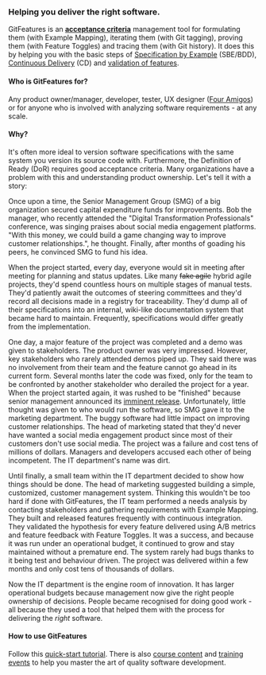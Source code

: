 ### Helping you deliver the right software.
GitFeatures is an [**acceptance criteria**](https://en.wikipedia.org/wiki/Acceptance_testing) management tool for formulating them (with Example Mapping), iterating them (with Git tagging), proving them (with Feature Toggles) and tracing them (with Git history). It does this by helping you with the basic steps of [Specification by Example](https://en.wikipedia.org/wiki/Specification_by_example) (SBE/BDD), [Continuous Delivery](https://en.wikipedia.org/wiki/Continuous_delivery) (CD) and [validation of features](https://en.wikipedia.org/wiki/Software_verification_and_validation#Software_validation).

#### Who is GitFeatures for?
Any product owner/manager, developer, tester, UX designer ([Four Amigos](https://medium.com/@daviddenham07/ux-the-fourth-amigo-63d10f506908)) or for anyone who is involved with analyzing software requirements - at any scale.

#### Why?
It's often more ideal to version software specifications with the same system you version its source code with. Furthermore, the Definition of Ready (DoR) requires good acceptance criteria. Many organizations have a problem with this and understanding product ownership. Let's tell it with a story:

Once upon a time, the Senior Management Group (SMG) of a big organization secured capital expenditure funds for improvements. Bob the manager, who recently attended the "Digital Transformation Professionals" conference, was singing praises about social media engagement platforms. "With this money, we could build a game changing way to improve customer relationships.", he thought. Finally, after months of goading his peers, he convinced SMG to fund his idea.

When the project started, every day, everyone would sit in meeting after meeting for planning and status updates. Like many <s>fake agile</s> hybrid agile projects, they'd spend countless hours on multiple stages of manual tests. They'd patiently await the outcomes of steering committees and they'd record all decisions made in a registry for traceability. They'd dump all of their specifications into an internal, wiki-like documentation system that became hard to maintain. Frequently, specifications would differ greatly from the implementation.

One day, a major feature of the project was completed and a demo was given to stakeholders. The product owner was very impressed. However, key stakeholders who rarely attended demos piped up. They said there was no involvement from their team and the feature cannot go ahead in its current form. Several months later the code was fixed, only for the team to be confronted by another stakeholder who derailed the project for a year. When the project started again, it was rushed to be "finished" because senior management announced its [imminent release](https://www.youtube.com/watch?v=5p8wTOr8AbU). Unfortunately, little thought was given to who would run the software, so SMG gave it to the marketing department. The buggy software had little impact on improving customer relationships. The head of marketing stated that they'd never have wanted a social media engagement product since most of their customers don't use social media. The project was a failure and cost tens of millions of dollars. Managers and developers accused each other of being incompetent. The IT department's name was dirt.

Until finally, a small team within the IT department decided to show how things should be done. The head of marketing suggested building a simple, customized, customer management system. Thinking this wouldn't be too hard if done with GitFeatures, the IT team performed a needs analysis by contacting stakeholders and gathering requirements with Example Mapping. They built and released features frequently with continuous integration. They validated the hypothesis for every feature delivered using A/B metrics and feature feedback with Feature Toggles. It was a success, and because it was run under an operational budget, it continued to grow and stay maintained without a premature end. The system rarely had bugs thanks to it being test and behaviour driven. The project was delivered within a few months and only cost tens of thousands of dollars.

Now the IT department is the engine room of innovation. It has larger operational budgets because management now give the right people ownership of decisions. People became recognised for doing good work - all because they used a tool that helped them with the process for delivering the *right* software.


#### How to use GitFeatures
Follow this [quick-start tutorial](https://gitfeatures.com/quick-start). There is also [course content](https://gitfeatures.com/courses) and [training events](https://gitfeatures.com/events) to help you master the art of quality software development.